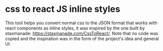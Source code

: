 # css to react JS inline styles
This tool helps you convert normal css to the JSON format that works with react components as inline styles, it was inspired by the one built by staxmanade: https://staxmanade.com/CssToReact/. Note that no code was copied and the inspiration was in the form of the project's idea and general UI.
